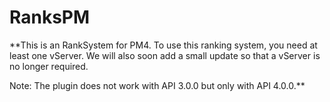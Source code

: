 # RanksPM

**This is an RankSystem for PM4. 
To use this ranking system, you need at least one vServer.
We will also soon add a small update so that a vServer is no longer required.

Note: The plugin does not work with API 3.0.0 but only with API 4.0.0.**
